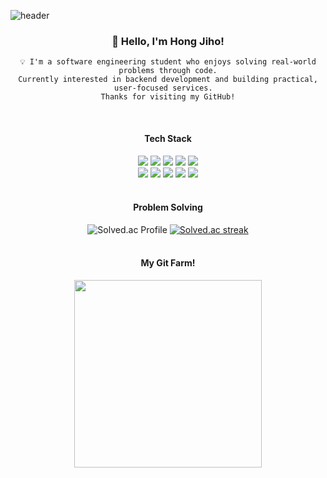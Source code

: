 ![header](https://capsule-render.vercel.app/api?type=waving&color=0:ffc35c,100:fdf59b&height=120)

<div align="center">
    <h3>👋 Hello, I'm Hong Jiho!</h3>

    💡 I'm a software engineering student who enjoys solving real-world problems through code.
    Currently interested in backend development and building practical, user-focused services.  
    Thanks for visiting my GitHub!
</div>
<br>
<div align="center">
    <h4>Tech Stack</h4>
    <img src="https://img.shields.io/badge/Java-007396?style=flat&logo=Java&logoColor=white">
    <img src="https://img.shields.io/badge/Spring Boot-6DB33F?style=flat&logo=Spring+Boot&logoColor=white">
    <img src="https://img.shields.io/badge/MySQL-4479A1?style=flat&logo=MySQL&logoColor=white">
    <img src="https://img.shields.io/badge/Amazon AWS-232F3E?style=flat&logo=Amazon+AWS&logoColor=white">
    <img src="https://img.shields.io/badge/Docker-2496ED?style=flat&logo=Docker&logoColor=white">
    <br>
    <img src="https://img.shields.io/badge/Git-F05032?style=flat&logo=Git&logoColor=white">
    <img src="https://img.shields.io/badge/Github-181717?style=flat&logo=Github&logoColor=white">
    <img src="https://img.shields.io/badge/Javascript-F7DF1E?style=flat&logo=Javascript&logoColor=white">
    <img src="https://img.shields.io/badge/Node.js-339933?style=flat&logo=Node.js&logoColor=white">
    <img src="https://img.shields.io/badge/Python-3776AB?style=flat&logo=Python&logoColor=white">
    <br><br>
    <h4>Problem Solving</h4>
    <img src="http://mazassumnida.wtf/api/v2/generate_badge?boj=jih023" alt="Solved.ac Profile"/>
    <a href="https://solved.ac/profile/jih023" target="_blank">
        <img src="http://mazandi.herokuapp.com/api?handle=jih023&theme=warm" alt="Solved.ac streak"/>
    </a>
    <br><br>
    <h4>My Git Farm!</h4>
    <a href="https://www.gitanimals.org/en_US?utm_medium=image&utm_source=jih023&utm_content=farm">
    <img src="https://render.gitanimals.org/farms/jih023" height="300em"
    />
    </a>
</div>
